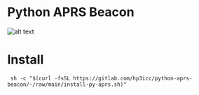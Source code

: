 # Python APRS Beacon

![alt text](https://gitlab.com/hp3icc/python-aprs-beacon/-/raw/main/python-aprs.jpg)

# Install
   
```
 sh -c "$(curl -fsSL https://gitlab.com/hp3icc/python-aprs-beacon/-/raw/main/install-py-aprs.sh)"

```
